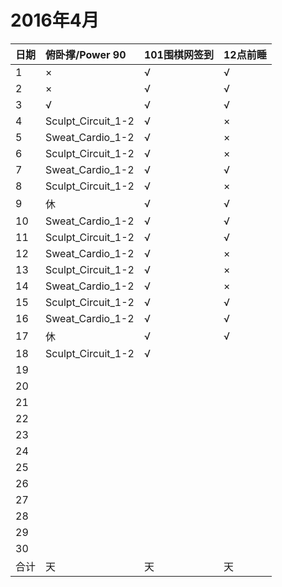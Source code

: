 # 2016年4月

日期|俯卧撑/Power 90|101围棋网签到|12点前睡
:---|:-----|:------------|:--------
1|×|√|√|
2|×|√|√|
3|√|√|√|
4|Sculpt_Circuit_1-2|√|×|
5|Sweat_Cardio_1-2|√|×|
6|Sculpt_Circuit_1-2|√|×|
7|Sweat_Cardio_1-2|√|√|
8|Sculpt_Circuit_1-2|√|×|
9|休|√|√|
10|Sweat_Cardio_1-2|√|√|
11|Sculpt_Circuit_1-2|√|√|
12|Sweat_Cardio_1-2|√|×|
13|Sculpt_Circuit_1-2|√|×|
14|Sweat_Cardio_1-2|√|×|
15|Sculpt_Circuit_1-2|√|√|
16|Sweat_Cardio_1-2|√|√|
17|休|√|√|
18|Sculpt_Circuit_1-2|√||
19||||
20||||
21||||
22||||
23||||
24||||
25||||
26||||
27||||
28||||
29||||
30||||
合计|天|天|天|